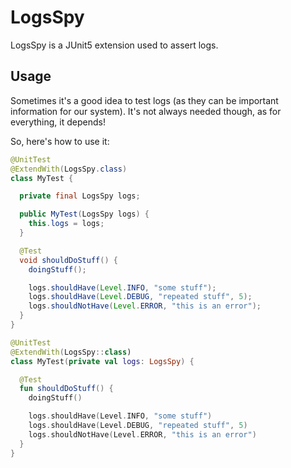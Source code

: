 # LogsSpy

LogsSpy is a JUnit5 extension used to assert logs.

## Usage

Sometimes it's a good idea to test logs (as they can be important information for our system). It's not always needed though, as for everything, it depends!

So, here's how to use it:

```java
@UnitTest
@ExtendWith(LogsSpy.class)
class MyTest {

  private final LogsSpy logs;

  public MyTest(LogsSpy logs) {
    this.logs = logs;
  }

  @Test
  void shouldDoStuff() {
    doingStuff();

    logs.shouldHave(Level.INFO, "some stuff");
    logs.shouldHave(Level.DEBUG, "repeated stuff", 5);
    logs.shouldNotHave(Level.ERROR, "this is an error");
  }
}

```

```kotlin
@UnitTest
@ExtendWith(LogsSpy::class)
class MyTest(private val logs: LogsSpy) {

  @Test
  fun shouldDoStuff() {
    doingStuff()

    logs.shouldHave(Level.INFO, "some stuff")
    logs.shouldHave(Level.DEBUG, "repeated stuff", 5)
    logs.shouldNotHave(Level.ERROR, "this is an error")
  }
}
```
